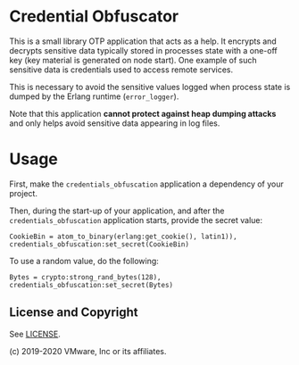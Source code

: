 # Credential Obfuscator

This is a small library OTP application that acts as a help. It encrypts and decrypts sensitive data
typically stored in processes state with a one-off key (key material is generated on node start).
One example of such sensitive data is credentials used to access remote services.

This is necessary to avoid the sensitive values logged when process state is dumped by
the Erlang runtime (`error_logger`).

Note that this application **cannot protect against heap dumping attacks** and only helps
avoid sensitive data appearing in log files.

# Usage

First, make the `credentials_obfuscation` application a dependency of your project.

Then, during the start-up of your application, and after the `credentials_obfuscation` application starts, provide the secret value:


```
CookieBin = atom_to_binary(erlang:get_cookie(), latin1)),
credentials_obfuscation:set_secret(CookieBin)
```

To use a random value, do the following:

```
Bytes = crypto:strong_rand_bytes(128),
credentials_obfuscation:set_secret(Bytes)
```

## License and Copyright

See [LICENSE](./LICENSE).

(c) 2019-2020 VMware, Inc or its affiliates.
